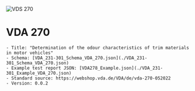 ![VDS 270](https://github.com/user-attachments/assets/3379067c-6783-4d68-8bc6-dcedcb572699)

# VDA 270
    - Title: "Determination of the odour characteristics of trim materials in motor vehicles"
    - Schema: [VDA_231-301_Schema_VDA_270.json](./VDA_231-301_Schema_VDA_270.json)
    - Example test report JSON: [VDA278_Example.json](./VDA_231-301_Example_VDA_270.json)
    - Standard source: https://webshop.vda.de/VDA/de/vda-270-052022
    - Version: 0.0.2
